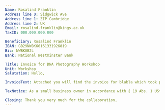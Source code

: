 ```yaml
---
Name: Rosalind Franklin
Address line 0: Sidgwick Ave
Address line 1: ZIP Cambridge
Address line 2: UK
Email: rosalind.franklin@kings.ac.uk
TaxID: 000.000.000.000

Beneficiary: Rosalind Franklin
IBAN: GB29NWBK60161331926819
Bic: NWBKGB2L
Bank: National Westminster Bank

Title: Invoice for DNA Photography Workshop
Unit: Workshop 
Salutation: Hello,

InvoiceText: Attached you will find the invoice for blabla which took place on date as part of the blabla

TaxNotice: As a small business owner in accordance with § 19 Abs. 1 UStG, VAT is not charged.

Closing: Thank you very much for the collaboration,
---
```







